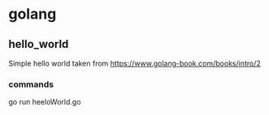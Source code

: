 # golang

## hello_world
Simple hello world taken from https://www.golang-book.com/books/intro/2

### commands
go run heeloWorld.go
